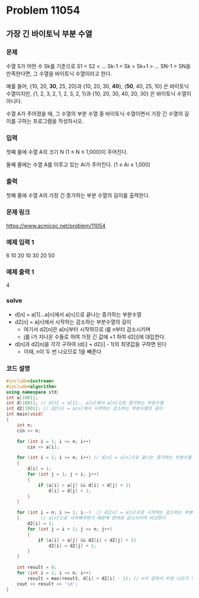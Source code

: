# Problem 11054

## 가장 긴 바이토닉 부분 수열

### 문제
수열 S가 어떤 수 Sk를 기준으로 S1 < S2 < ... Sk-1 < Sk > Sk+1 > ... SN-1 > SN을 만족한다면, 그 수열을 바이토닉 수열이라고 한다.

예를 들어, {10, 20, **30**, 25, 20}과 {10, 20, 30, **40**}, {**50**, 40, 25, 10} 은 바이토닉 수열이지만,  {1, 2, 3, 2, 1, 2, 3, 2, 1}과 {10, 20, 30, 40, 20, 30} 은 바이토닉 수열이 아니다.

수열 A가 주어졌을 때, 그 수열의 부분 수열 중 바이토닉 수열이면서 가장 긴 수열의 길이를 구하는 프로그램을 작성하시오.

### 입력
첫째 줄에 수열 A의 크기 N (1 ≤ N ≤ 1,000)이 주어진다.

둘째 줄에는 수열 A를 이루고 있는 Ai가 주어진다. (1 ≤ Ai ≤ 1,000)

### 출력
첫째 줄에 수열 A의 가장 긴 증가하는 부분 수열의 길이를 출력한다.

### 문제 링크
<https://www.acmicpc.net/problem/11054>

### 예제 입력 1
6
10 20 10 30 20 50

### 예제 출력 1
4

### solve
- d[n] = a[1]...a[n]에서 a[n]으로 끝나는 증가하는 부분수열
- d2[n] = a[n]에서 시작하는 감소하는 부분수열의 길이
	- 여기서 d2[n]은 a[n]부터 시작하므로 i를 n부터 감소시키며
	- j를 i가 지나온 수들로 하여 가장 긴 값에 +1 하여 d2[i]에 대입한다.
- d[n]과 d2[n]을 각각 구하여 (d[i] + d2[i] - 1)의 최댓값을 구하면 된다
	- 이때, n이 두 번 나오므로 1을 빼준다

### 코드 설명
```C++
#include<iostream>
#include<algorithm>
using namespace std;
int a[1001];
int d[1001]; // d[n] = a[1]...a[n]에서 a[n]으로 증가하는 부분수열
int d2[1001]; // d2[n] = a[n]에서 시작하는 감소하는 부분수열의 길이
int main(void)
{
	int n;
	cin >> n;

	for (int i = 1; i <= n; i++)
		cin >> a[i];

	for (int i = 1; i <= n; i++) // d[n] = a[n]으로 끝나는 증가하는 부분수열
	{
		d[i] = 1;
		for (int j = 1; j < i; j++)
		{
			if (a[i] > a[j] && d[i] < d[j] + 1)
				d[i] = d[j] + 1;
		}
	}

	for (int i = n; i >= 1; i--)  // d2[n] = a[n]으로 시작하는 감소하는 부분수열
	{		 // a[n]으로 시작해야하기 때문에 반대로 감소시키며 비교한다
		d2[i] = 1;
		for (int j = i + 1; j <= n; j++)
		{
			if (a[i] > a[j] && d2[i] < d2[j] + 1)
				d2[i] = d2[j] + 1;
		}
	}

	int result = 0;
	for (int i = 1; i <= n; i++)
		result = max(result, d[i] + d2[i] - 1); // n이 겹쳐서 두번 나오기 때문에 1을빼준다
	cout << result << '\n';
}

```
